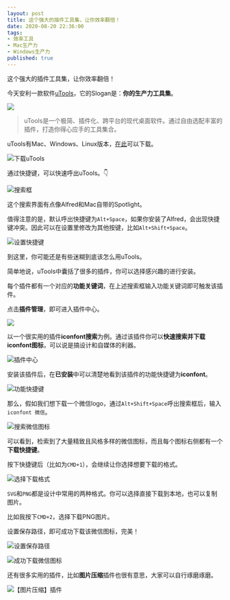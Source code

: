 ```yaml
---
layout: post
title: 这个强大的插件工具集，让你效率翻倍！
date: 2020-08-20 22:36:00
tags: 
- 效率工具
- Mac生产力
- Windows生产力
published: true
---
```




这个强大的插件工具集，让你效率翻倍！


今天安利一款软件[uTools](https://u.tools "uTools官网")，它的Slogan是：**你的生产力工具集**。

![](https://figurebed-iseex.oss-cn-hangzhou.aliyuncs.com/img/20200819211423.png )


> uTools是一个极简、插件化、跨平台的现代桌面软件。通过自由选配丰富的插件，打造你得心应手的工具集合。



uTools有Mac、Windows、Linux版本，[在此](https://u.tools/download.html "uTools下载")可以下载。

![下载uTools](https://figurebed-iseex.oss-cn-hangzhou.aliyuncs.com/img/20200819210945.png)

通过快捷键，可以快速呼出uTools。👇

![搜索框](https://figurebed-iseex.oss-cn-hangzhou.aliyuncs.com/img/20200819212900.png)

这个搜索界面有点像Alfred和Mac自带的Spotlight。

值得注意的是，默认呼出快捷键为`Alt+Space`，如果你安装了Alfred，会出现快捷键冲突。因此可以在设置里修改为其他按键，比如`Alt+Shift+Space`。

![设置快捷键](https://figurebed-iseex.oss-cn-hangzhou.aliyuncs.com/img/20200819213312.png)

到这里，你可能还是有些迷糊到底该怎么用uTools。

简单地说，uTools中囊括了很多的插件，你可以选择感兴趣的进行安装。

每个插件都有一个对应的**功能关键词**，在上述搜索框输入功能关键词即可触发该插件。

点击**插件管理**，即可进入插件中心。

![](https://figurebed-iseex.oss-cn-hangzhou.aliyuncs.com/img/20200819213739.png )

以一个很实用的插件**iconfont搜索**为例。通过该插件你可以**快速搜索并下载iconfont图标**，可以说是搞设计和自媒体的利器。

![插件中心](https://figurebed-iseex.oss-cn-hangzhou.aliyuncs.com/img/20200819214050.png)

安装该插件后，在**已安装**中可以清楚地看到该插件的功能快捷键为**iconfont**。

![功能快捷键](https://figurebed-iseex.oss-cn-hangzhou.aliyuncs.com/img/20200819214353.png)

那么，假如我们想下载一个微信logo，通过`Alt+Shift+Space`呼出搜索框后，输入`iconfont 微信`。

![搜索微信图标](https://figurebed-iseex.oss-cn-hangzhou.aliyuncs.com/img/20200819214616.png)

可以看到，检索到了大量精致且风格多样的微信图标，而且每个图标右侧都有一个**下载快捷键**。

按下快捷键后（比如为`CMD+1`），会继续让你选择想要下载的格式。

![选择下载格式](https://figurebed-iseex.oss-cn-hangzhou.aliyuncs.com/img/20200819214902.png)

`SVG`和`PNG`都是设计中常用的两种格式。你可以选择直接下载到本地，也可以复制图片。

比如我按下`CMD+2`，选择下载PNG图片。

设置保存路径，即可成功下载该微信图标，完美！

![设置保存路径](https://figurebed-iseex.oss-cn-hangzhou.aliyuncs.com/img/20200819215147.png)

![成功下载微信图标](https://figurebed-iseex.oss-cn-hangzhou.aliyuncs.com/img/20200819215234.png)

还有很多实用的插件，比如**图片压缩**插件也很有意思，大家可以自行琢磨琢磨。

![【图片压缩】插件](https://figurebed-iseex.oss-cn-hangzhou.aliyuncs.com/img/20200819215602.png)


